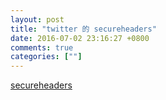 ```yaml
---
layout: post
title: "twitter 的 secureheaders"
date: 2016-07-02 23:16:27 +0800
comments: true
categories: [""]
---
```



<!-- more -->


[secureheaders]

[secureheaders]:https://github.com/twitter/secureheaders